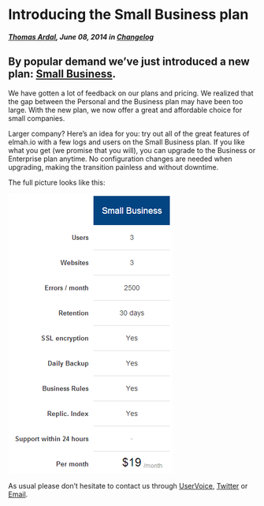 # Introducing the Small Business plan

##### [Thomas Ardal](http://elmah.io/about/), June 08, 2014 in [Changelog](/category/changelog/)

## By popular demand we’ve just introduced a new plan: [Small Business](https://elmah.io/pricing/).

We have gotten a lot of feedback on our plans and pricing. We realized that the gap between the Personal and the Business plan may have been too large. With the new plan, we now offer a great and affordable choice for small companies.

Larger company? Here’s an idea for you: try out all of the great features of elmah.io with a few logs and users on the Small Business plan. If you like what you get (we promise that you will), you can upgrade to the Business or Enterprise plan anytime. No configuration changes are needed when upgrading, making the transition painless and without downtime.

The full picture looks like this:

![Plan](/images/2014/06/smallbusiness.png)

As usual please don’t hesitate to contact us through [UserVoice](http://elmahio.uservoice.com/), [Twitter](https://twitter.com/elmah_io) or [Email](mailto:info@elmah.io).